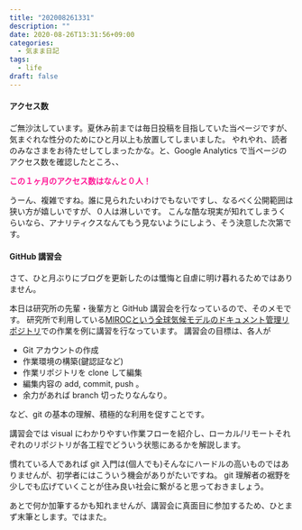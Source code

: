 ```yaml
---
title: "202008261331"
description: ""
date: 2020-08-26T13:31:56+09:00
categories:
  - 気まま日記
tags:  
  - life
draft: false
---
```


#### アクセス数

ご無沙汰しています。夏休み前までは毎日投稿を目指していた当ページですが、気まぐれな性分のためにひと月以上も放置してしまいました。
やれやれ、読者のみなさまをお待たせしてしまったかな。と、Google Analytics で当ページのアクセス数を確認したところ、、

**<font color="DeepPink">この１ヶ月のアクセス数はなんと０人！</font>**

<!--more-->

うーん、複雑ですね。誰に見られたいわけでもないですし、なるべく公開範囲は狭い方が嬉しいですが、０人は淋しいです。
こんな酷な現実が知れてしまうくらいなら、アナリティクスなんてもう見ないようにしよう、そう決意した次第です。


#### GitHub 講習会

さて、ひと月ぶりにブログを更新したのは懺悔と自虐に明け暮れるためではありません。

本日は研究所の先輩・後輩方と GitHub 講習会を行なっているので、そのメモです。
研究所で利用している[MIROCという全球気候モデルのドキュメント管理リポジトリ](https://github.com/MIROC-DOC)での作業を例に講習を行なっています。
講習会の目標は、各人が

  - Git アカウントの作成
  - 作業環境の構築(鍵認証など)
  - 作業リポジトリを clone して編集
  - 編集内容の add, commit, push 。
  - 余力があれば branch 切ったりなんなり。

など、git の基本の理解、積極的な利用を促すことです。

講習会では visual にわかりやすい作業フローを紹介し、ローカル/リモートそれぞれのリポジトリが各工程でどういう状態にあるかを解説します。

慣れている人であれば git 入門は(個人でも)そんなにハードルの高いものではありませんが、初学者にはこういう機会がありがたいですね。 git 理解者の裾野を少しでも広げていくことが住み良い社会に繋がると思っておきましょう。

あとで何か加筆するかも知れませんが、講習会に真面目に参加するため、ひとまず末筆とします。ではまた。
